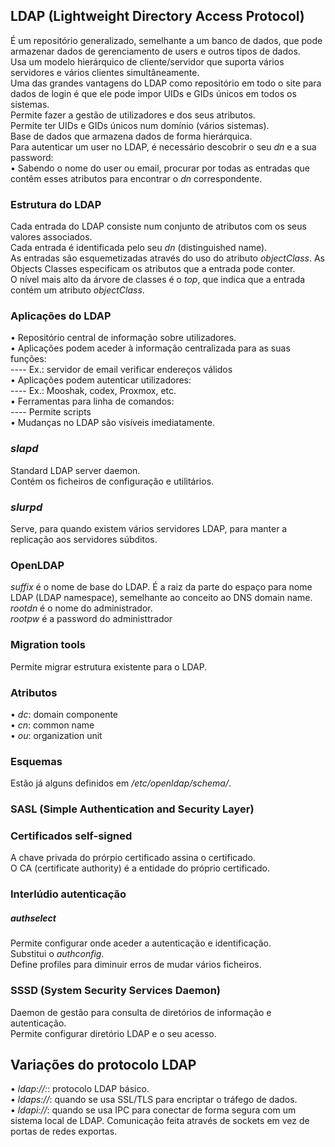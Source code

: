 ## LDAP (Lightweight Directory Access Protocol)
É um repositório generalizado, semelhante a um banco de dados, que pode armazenar dados de gerenciamento de users e outros tipos de dados.
<br />
Usa um modelo hierárquico de cliente/servidor que suporta vários servidores e vários clientes simultâneamente.
<br />
Uma das grandes vantagens do LDAP como repositório em todo o site para dados de login é que ele pode impor UIDs e GIDs únicos em todos os sistemas.
<br />
Permite fazer a gestão de utilizadores e dos seus atributos.
<br />
Permite ter UIDs e GIDs únicos num domínio (vários sistemas).
<br />
Base de dados que armazena dados de forma hierárquica.
<br />
Para autenticar um user no LDAP, é necessário descobrir o seu *dn* e a sua password: <br />
• Sabendo o nome do user ou email, procurar por todas as entradas que contêm esses atributos para encontrar o *dn* correspondente.

### Estrutura do LDAP
Cada entrada do LDAP consiste num conjunto de atributos com os seus valores associados.
<br />
Cada entrada é identificada pelo seu *dn* (distinguished name).
<br />
As entradas são esquemetizadas através do uso do atributo *objectClass*. As Objects Classes especificam os atributos que a entrada pode conter.
<br />
O nível mais alto da árvore de classes é o *top*, que indica que a entrada contém um atributo *objectClass*.

### Aplicações do LDAP
• Repositório central de informação sobre utilizadores. <br />
• Aplicações podem aceder à informação centralizada para as suas funções: <br />
    ---- Ex.: servidor de email verificar endereços válidos <br />
• Aplicações podem autenticar utilizadores: <br />
    ---- Ex.: Mooshak, codex, Proxmox, etc. <br />
• Ferramentas para linha de comandos: <br />
    ---- Permite scripts <br />
• Mudanças no LDAP são visíveis imediatamente.

### *slapd*
Standard LDAP server daemon.
<br />
Contém os ficheiros de configuração e utilitários.

### *slurpd*
Serve, para quando existem vários servidores LDAP, para manter a replicação aos servidores súbditos.

### OpenLDAP
*suffix* é o nome de base do LDAP. É a raiz da parte do espaço para nome LDAP (LDAP namespace), semelhante ao conceito ao DNS domain name.
<br />
*rootdn* é o nome do administrador.
<br />
*rootpw* é a password do administtrador

### Migration tools
Permite migrar estrutura existente para o LDAP.

### Atributos
• *dc*: domain componente <br />
• *cn*: common name <br />
• *ou*: organization unit

### Esquemas
Estão já alguns definidos em */etc/openldap/schema/*.

### SASL (Simple Authentication and Security Layer)

### Certificados self-signed
A chave privada do prórpio certificado assina o certificado.
<br />
O CA (certificate authority) é a entidade do próprio certificado.

### Interlúdio autenticação
##### *authselect*
Permite configurar onde aceder a autenticação e identificação.
<br />
Substitui o *authconfig*.
<br />
Define profiles para diminuir erros de mudar vários ficheiros.

### SSSD (System Security Services Daemon)
Daemon de gestão para consulta de diretórios de informação e autenticação.
<br />
Permite configurar diretório LDAP e o seu acesso.

## Variações do protocolo LDAP
• *ldap://:*: protocolo LDAP básico. <br />
• *ldaps://*: quando se usa SSL/TLS para encriptar o tráfego de dados. <br />
• *ldapi://*: quando se usa IPC para conectar de forma segura com um sistema local de LDAP. Comunicação feita através de sockets em vez de portas de redes exportas.
